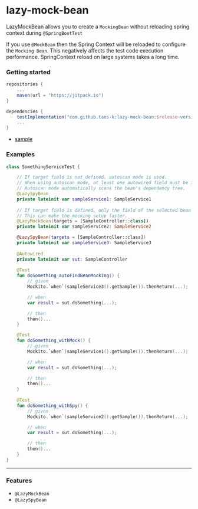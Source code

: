 # lazy-mock-bean

LazyMockBean allows you to create a `MockingBean` without reloading spring context during `@SpringBootTest`

If you use `@MockBean` then the Spring Context will be reloaded to configure the `Mocking Bean`.
This negatively affects the test code execution performance. SpringContext reload on large systems takes a long time.

### Getting started

```gradle
repositories {
    ...
    maven(url = "https://jitpack.io")
}

dependencies {
    testImplementation("com.github.taes-k:lazy-mock-bean:$release-version")
    ...
}
```

- [sample](https://github.com/taes-k/lazy-mock-bean/tree/main/sample-app)

### Examples

```kotlin
class SomethingServiceTest {

    // If target field is not defined, autoscan mode is used.
    // When using autoscan mode, at least one autowired field must be included. 
    // Autoscan mode automatically scans the bean's dependency tree.
    @LazySpyBean 
    private lateinit var sampleService1: SampleService1
    
    // If target field is defined, only the field of the selected bean is replaced with a mock field.
    // This can make the mocking setup faster.
    @LazyMockBean(targets = [SampleController::class])
    private lateinit var sampleService2: SampleService2

    @LazySpyBean(targets = [SampleController::class])
    private lateinit var sampleService3: SampleService3
    
    @Autowired
    private lateinit var sut: SampleController
    
    @Test
    fun doSomething_autoFindBeanMocking() {
        // given
        Mockito.`when`(sampleService3().getSample()).thenReturn(...);

        // when
        var result = sut.doSomething(...);

        // then
        then()...
    }

    @Test
    fun doSomething_withMock() {
        // given
        Mockito.`when`(sampleService1().getSample()).thenReturn(...);

        // when
        var result = sut.doSomething(...);

        // then
        then()...
    }
    
    @Test
    fun doSomething_withSpy() {
        // given
        Mockito.`when`(sampleService2().getSample()).thenReturn(...);

        // when
        var result = sut.doSomething(...);

        // then
        then()...
    }
}
```

---

### Features

- `@LazyMockBean`
- `@LazySpyBean`
